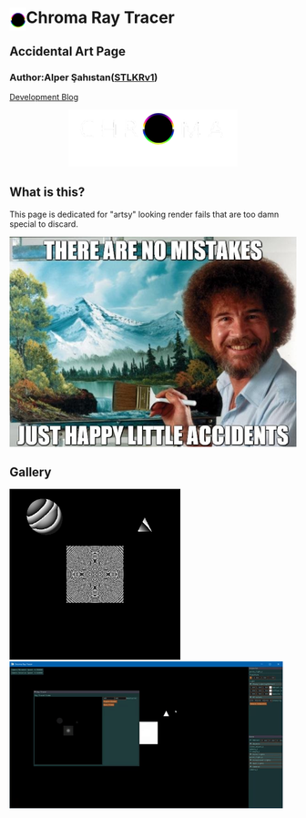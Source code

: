 #  Chroma Ray Tracer <img align="left" src= "resources/logo_solo.png" height="40">  
## Accidental Art Page  
### Author:Alper Şahıstan([STLKRv1](https://github.com/STLKRv1))  

[Development Blog](README.md)  

<p align="center">
<img src= "resources/logo_w.png" height="100">
 </p>
 
 ## What is this?
 This page is dedicated for "artsy" looking render fails that are too damn special to discard.
 <p align="center">
<img src= "resources/bob.jpg" >
 </p>  
 
 ## Gallery
<img src= "resources/fail3.png" width = "300" > <img src= "resources/light_bug.gif" >
 
